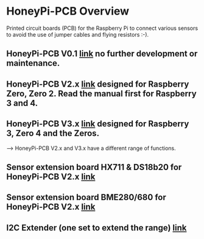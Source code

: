 # HoneyPi-PCB Overview

Printed circuit boards (PCB) for the Raspberry Pi to connect various sensors to avoid the use of jumper cables and flying resistors :-).

## HoneyPi-PCB V0.1 [link](./PCB_V0.1) no further development or maintenance.

## HoneyPi-PCB V2.x [link](./PCB_V2.x) designed for Raspberry Zero, Zero 2. Read the manual first for Raspberry 3 and 4.  
## HoneyPi-PCB V3.x [link](./PCB_V3.x) designed for Raspberry 3, Zero 4 and the Zeros.
--> HoneyPi-PCB V2.x and V3.x have a different range of functions.  
 
## Sensor extension board HX711 & DS18b20 for HoneyPi-PCB V2.x [link](./PCB_Sensor_Board_2.x_HX711_DS18b20)  

## Sensor extension board BME280/680 for HoneyPi-PCB V2.x [link](./PCB_Sensor_Board_2.x_BME280_680_ATH10_HDC1080)  
## I2C Extender (one set to extend the range) [link](./PCB_I2C_Extender)  